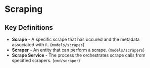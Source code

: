 # Scraping

## Key Definitions

- **Scrape** - A specific scrape that has occured and the metadata associated with it. (`models/scrapes`)
- **Scraper** - An entity that can perform a scrape. (`models/scrapers`)
- **Scrape Service** - The process the orchestrates scrape calls from specified scrapers. (`cmd/scraper`)
